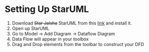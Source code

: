 # Setting Up StarUML

1. Download <s>Star Jalsha</s> StarUML from this [link](https://staruml.io/) and install it.
2. Open up StarUML
3. Go to Model -> Add Diagram -> Dataflow Diagram
4. Data Flow will appear in your toolbox
5. Drag and Drop elements from the toolbar to construct your DFD
